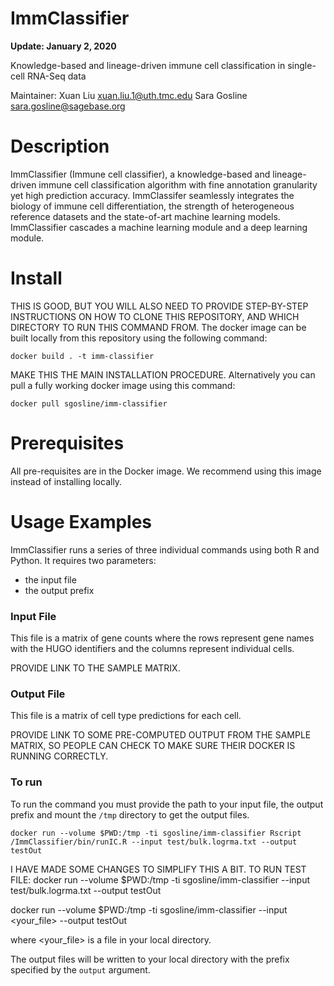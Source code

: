 # ImmClassifier

**Update: January 2, 2020**

Knowledge-based and lineage-driven immune cell classification in single-cell RNA-Seq data

Maintainer: Xuan Liu <xuan.liu.1@uth.tmc.edu>
            Sara Gosline <sara.gosline@sagebase.org>

# Description

ImmClassifier (Immune cell classifier), a knowledge-based and lineage-driven immune cell  classification algorithm with fine annotation granularity yet high prediction accuracy. ImmClassifer seamlessly integrates the biology of immune cell differentiation, the strength of heterogeneous reference datasets and the state-of-art machine learning models. ImmClassifier cascades a machine learning module and a deep learning module.

# Install


THIS IS GOOD, BUT YOU WILL ALSO NEED TO PROVIDE STEP-BY-STEP INSTRUCTIONS ON HOW TO CLONE THIS REPOSITORY, AND WHICH DIRECTORY TO RUN THIS COMMAND FROM.
The docker image can be built locally from this repository using the following command:
```
docker build . -t imm-classifier
```


MAKE THIS THE MAIN INSTALLATION PROCEDURE.
Alternatively you can pull a fully working docker image using this command:
```
docker pull sgosline/imm-classifier
```

# Prerequisites

All pre-requisites are in the Docker image. We recommend using this image instead of installing locally.

# Usage Examples

ImmClassifier runs a series of three individual commands using both R and Python. It requires two parameters:
- the input file
- the output prefix

### Input File

This file is a matrix of gene counts where the rows represent gene names with the HUGO identifiers and the columns represent individual cells.

PROVIDE LINK TO THE SAMPLE MATRIX.

### Output File

This file is a matrix of cell type predictions for each cell. 

PROVIDE LINK TO SOME PRE-COMPUTED OUTPUT FROM THE SAMPLE MATRIX, SO PEOPLE CAN CHECK TO MAKE SURE THEIR DOCKER IS RUNNING CORRECTLY.

### To run
To run the command you must provide the path to your input file, the output prefix and mount the `/tmp` directory to get the output files.
```
docker run --volume $PWD:/tmp -ti sgosline/imm-classifier Rscript /ImmClassifier/bin/runIC.R --input test/bulk.logrma.txt --output testOut
```

I HAVE MADE SOME CHANGES TO SIMPLIFY THIS A BIT.  TO RUN TEST FILE:
docker run --volume $PWD:/tmp -ti sgosline/imm-classifier --input test/bulk.logrma.txt --output testOut

docker run --volume $PWD:/tmp -ti sgosline/imm-classifier --input <your_file> --output testOut

where <your_file> is a file in your local directory.

The output files will be written to your local directory with the prefix specified by the `output` argument.
